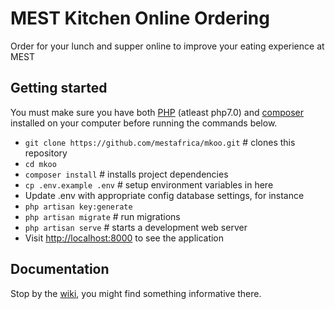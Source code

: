# MEST Kitchen Online Ordering

Order for your lunch and supper online to improve your eating experience at MEST

## Getting started

You must make sure you have both  [PHP](http://php.net/) (atleast php7.0) and [composer](https://getcomposer.org/download/) installed on your computer before running the commands below.

* `git clone https://github.com/mestafrica/mkoo.git` # clones this repository
* `cd mkoo`
* `composer install` # installs project dependencies
* `cp .env.example .env` # setup environment variables in here
* Update .env with appropriate config database settings, for instance
* `php artisan key:generate`
* `php artisan migrate` # run migrations
* `php artisan serve` # starts a development web server
* Visit [http://localhost:8000](http://localhost:8000) to see the application

## Documentation

Stop by the [wiki](https://github.com/mestafrica/mkoo/wiki), you might find something informative there.
